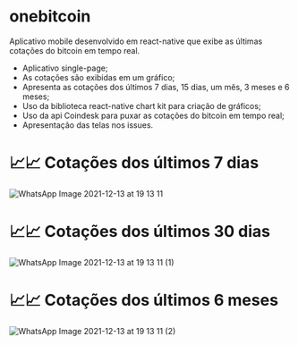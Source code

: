 # onebitcoin
Aplicativo mobile desenvolvido em react-native que exibe as últimas cotações do bitcoin em tempo real.
- Aplicativo single-page;
- As cotações são exibidas em um gráfico;
- Apresenta as cotações dos últimos 7 dias, 15 dias, um mês, 3 meses e 6 meses;
- Uso da biblioteca react-native chart kit para criação de gráficos;
- Uso da api Coindesk para puxar as cotações do bitcoin em tempo real;
- Apresentação das telas nos issues.

# 📈📈 Cotações dos últimos 7 dias
![WhatsApp Image 2021-12-13 at 19 13 11](https://user-images.githubusercontent.com/88665251/145897536-d0ee3222-c4bf-4822-bbdf-a5e7c83f5d9e.jpeg)

#

# 📈📈 Cotações dos últimos 30 dias
![WhatsApp Image 2021-12-13 at 19 13 11 (1)](https://user-images.githubusercontent.com/88665251/145897743-6f2cba69-7a34-4c74-84a6-4d1cb15c0709.jpeg)

#

# 📈📈 Cotações dos últimos 6 meses
![WhatsApp Image 2021-12-13 at 19 13 11 (2)](https://user-images.githubusercontent.com/88665251/145897488-94022aaa-7bce-4a7e-aa9b-f03e445a11fd.jpeg)
